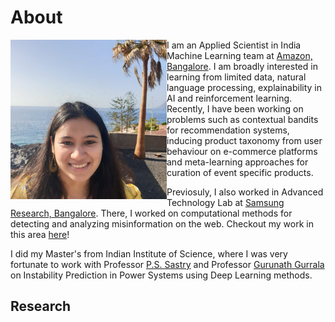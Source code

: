 # About

<img align=left src="./images/me_crop.jpg" width="250"/>

I am an Applied Scientist in India Machine Learning team at [Amazon, Bangalore](https://www.amazon.science/). I am broadly interested in learning from limited data, natural language processing, explainability in AI and reinforcement learning. Recently, I have been working on problems such as contextual bandits for recommendation systems, inducing product taxonomy from user behaviour on e-commerce platforms and meta-learning approaches for curation of event specific products.

Previosuly, I also worked in Advanced Technology Lab at [Samsung Research, Bangalore](https://research.samsung.com/sri-b). There, I worked on computational methods for detecting and analyzing misinformation on the web. Checkout my work in this area [here](https://scholar.google.com/citations?user=7nq1kBMAAAAJ&hl=en)!

I did my Master's from Indian Institute of Science, where I was very fortunate to work with Professor [P.S. Sastry](http://www.ee.iisc.ac.in/faculty/sastry/) and Professor [Gurunath Gurrala](http://www.ee.iisc.ac.in/faculty/gurunath/) on Instability Prediction in Power Systems using Deep Learning methods.

## Research

